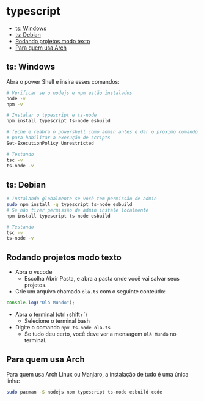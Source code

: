 # typescript

<!-- toc -->
- [ts: Windows](#ts-windows)
- [ts: Debian](#ts-debian)
- [Rodando projetos modo texto](#rodando-projetos-modo-texto)
- [Para quem usa Arch](#para-quem-usa-arch)
<!-- toc -->

## ts: Windows

Abra o power Shell e insira esses comandos:

```bash
# Verificar se o nodejs e npm estão instalados
node -v
npm -v

# Instalar o typescript e ts-node
npm install typescript ts-node esbuild

# feche e reabra o powershell como admin antes e dar o próximo comando
# para habilitar a execução de scripts
Set-ExecutionPolicy Unrestricted

# Testando
tsc -v
ts-node -v
```

## ts: Debian
  
```bash
# Instalando globalmente se você tem permissão de admin
sudo npm install -g typescript ts-node esbuild
# Se não tiver permissão de admin instale localmente
npm install typescript ts-node esbuild

# Testando
tsc -v
ts-node -v
```

## Rodando projetos modo texto

- Abra o vscode
  - Escolha Abrir Pasta, e abra a pasta onde você vai salvar seus projetos.
- Crie um arquivo chamado `ola.ts` com o seguinte conteúdo:

```typescript
console.log("Olá Mundo");
```

- Abra o terminal (ctrl+shift+`)
  - Selecione o terminal bash
- Digite o comando `npx ts-node ola.ts`
  - Se tudo deu certo, você deve ver a mensagem `Olá Mundo` no terminal.

## Para quem usa Arch

Para quem usa Arch Linux ou Manjaro, a instalação de tudo é uma única linha:

```bash
sudo pacman -S nodejs npm typescript ts-node esbuild code
```
